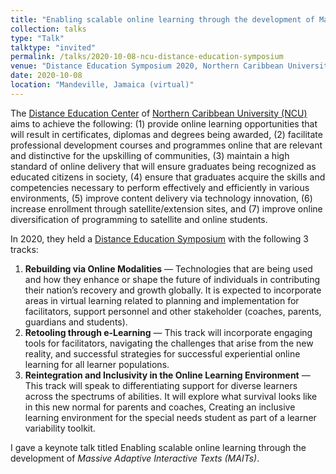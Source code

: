 ```yaml
---
title: "Enabling scalable online learning through the development of Massive Adaptive Interactive Texts (MAITs)"
collection: talks
type: "Talk"
talktype: "invited"
permalink: /talks/2020-10-08-ncu-distance-education-symposium
venue: "Distance Education Symposium 2020, Northern Caribbean University"
date: 2020-10-08
location: "Mandeville, Jamaica (virtual)"
---
```


The <a href="http://distance.ncu.edu.jm/" target="_blank">Distance Education Center</a> of <a href="https://ncu.edu.jm/" target="_blank">Northern Caribbean University (NCU)</a> aims to achieve the following: (1) provide online learning opportunities that will result in certificates, diplomas and degrees being awarded, (2) facilitate professional development courses and programmes online that are relevant and distinctive for the upskilling of communities, (3) maintain a high standard of online delivery that will ensure graduates being recognized as educated citizens in society, (4) ensure that graduates acquire the skills and competencies necessary to perform effectively and efficiently in various environments, (5) improve content delivery via technology innovation, (6) increase enrollment through satellite/extension sites, and (7) improve online diversification of programming to satellite and online students.

In 2020, they held a <a href="http://distance.ncu.edu.jm/proposal_submission" target="_blank">Distance Education Symposium</a> with the following 3 tracks:

<ol>
<li><b>Rebuilding via Online Modalities</b> — Technologies that are being used and how they enhance or shape the future of individuals in contributing their nation’s recovery and growth globally. It is expected to incorporate areas in virtual learning related to planning and implementation for facilitators, support personnel and other stakeholder (coaches, parents, guardians and students).</li>
<li><b>Retooling through e-Learning</b> — This track will incorporate engaging tools for facilitators, navigating the challenges that arise from the new reality, and successful strategies for successful experiential online learning for all learner populations.</li>
<li><b>Reintegration and Inclusivity in the Online Learning Environment</b> — This track will speak to differentiating support for diverse learners across the spectrums of abilities. It will explore what survival looks like in this new normal for parents and coaches, Creating an inclusive learning environment for the special needs student as part of a learner variability toolkit.
</ol>

I gave a keynote talk titled Enabling scalable online learning through the development of <i>Massive Adaptive Interactive Texts (MAITs)</i>.
